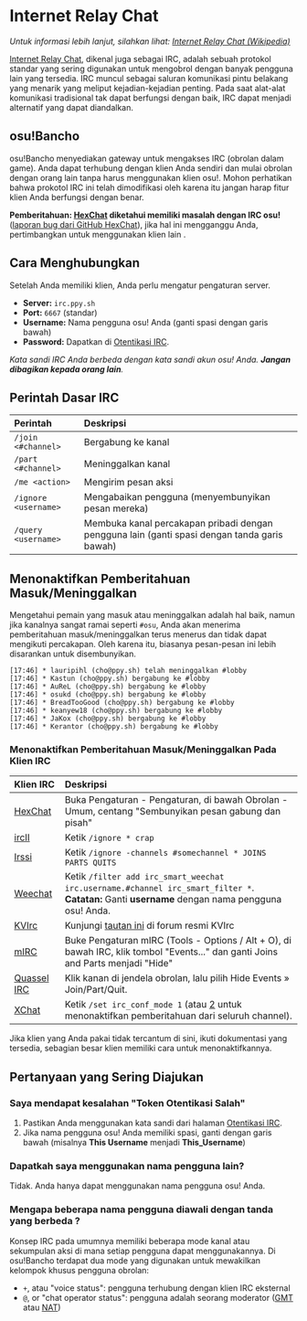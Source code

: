 # Internet Relay Chat

*Untuk informasi lebih lanjut, silahkan lihat: [Internet Relay Chat (Wikipedia)](https://id.wikipedia.org/wiki/IRC "Wikipedia")*

[Internet Relay Chat](https://id.wikipedia.org/wiki/IRC), dikenal juga sebagai IRC, adalah sebuah protokol standar yang sering digunakan untuk mengobrol dengan banyak pengguna lain yang tersedia.
IRC muncul sebagai saluran komunikasi pintu belakang yang menarik yang meliput kejadian-kejadian penting. Pada saat alat-alat komunikasi tradisional tak dapat berfungsi dengan baik, IRC dapat menjadi alternatif yang dapat diandalkan.

## osu!Bancho

osu!Bancho menyediakan gateway untuk mengakses IRC (obrolan dalam game). Anda dapat terhubung dengan klien Anda sendiri dan mulai obrolan dengan orang lain tanpa harus menggunakan klien osu!. Mohon perhatikan bahwa prokotol IRC ini telah dimodifikasi oleh karena itu jangan harap fitur klien Anda berfungsi dengan benar.

**Pemberitahuan: [HexChat](https://hexchat.github.io/) diketahui memiliki masalah dengan IRC osu!** ([laporan bug dari GitHub HexChat](https://github.com/hexchat/hexchat/issues/818)), jika hal ini mengganggu Anda, pertimbangkan untuk menggunakan klien lain .

## Cara Menghubungkan

Setelah Anda memiliki klien, Anda perlu mengatur pengaturan server.

- **Server:** `irc.ppy.sh`
- **Port:** `6667` (standar)
- **Username:** Nama pengguna osu! Anda (ganti spasi dengan garis bawah)
- **Password:** Dapatkan di [Otentikasi IRC](https://osu.ppy.sh/p/irc).

*Kata sandi IRC Anda berbeda dengan kata sandi akun osu! Anda. **Jangan dibagikan kepada orang lain**.*

## Perintah Dasar IRC

| Perintah | Deskripsi |
| :-- | :-- |
| `/join <#channel>` | Bergabung ke kanal |
| `/part <#channel>` | Meninggalkan kanal |
| `/me <action>` | Mengirim pesan aksi |
| `/ignore <username>` | Mengabaikan pengguna (menyembunyikan pesan mereka) |
| `/query <username>` | Membuka kanal percakapan pribadi dengan pengguna lain (ganti spasi dengan tanda garis bawah) |


## Menonaktifkan Pemberitahuan Masuk/Meninggalkan

Mengetahui pemain yang masuk atau meninggalkan adalah hal baik, namun jika kanalnya sangat ramai seperti `#osu`, Anda akan menerima pemberitahuan masuk/meninggalkan terus menerus dan tidak dapat mengikuti percakapan. Oleh karena itu, biasanya pesan-pesan ini lebih disarankan untuk disembunyikan.

```
[17:46] * lauripihl (cho@ppy.sh) telah meninggalkan #lobby
[17:46] * Kastun (cho@ppy.sh) bergabung ke #lobby
[17:46] * AuReL (cho@ppy.sh) bergabung ke #lobby
[17:46] * osukd (cho@ppy.sh) bergabung ke #lobby
[17:46] * BreadTooGood (cho@ppy.sh) bergabung ke #lobby
[17:46] * keanyew18 (cho@ppy.sh) bergabung ke #lobby
[17:46] * JaKox (cho@ppy.sh) bergabung ke #lobby
[17:46] * Kerantor (cho@ppy.sh) bergabung ke #lobby
```

### Menonaktifkan Pemberitahuan Masuk/Meninggalkan Pada Klien IRC

| Klien IRC | Deskripsi |
| :-- | :-- |
| [HexChat](https://hexchat.github.io/) | Buka Pengaturan - Pengaturan, di bawah Obrolan - Umum, centang "Sembunyikan pesan gabung dan pisah" |
| [ircII](http://www.eterna.com.au/ircii/) | Ketik `/ignore * crap` |
| [Irssi](https://irssi.org) | Ketik `/ignore -channels #somechannel * JOINS PARTS QUITS` |
| [Weechat](https://weechat.org/) | Ketik `/filter add irc_smart_weechat irc.username.#channel irc_smart_filter *`. **Catatan:** Ganti **username** dengan nama pengguna osu! Anda. |
| [KVIrc](https://www.kvirc.net/) | Kunjungi [tautan ini](http://www.kvirc.ru/forum/?topic=609.0) di forum resmi KVIrc |
| [mIRC](https://www.mirc.com/) | Buke Pengaturan mIRC (Tools - Options / Alt + O), di bawah IRC, klik tombol "Events..." dan ganti Joins and Parts menjadi "Hide" |
| [Quassel IRC](https://quassel-irc.org/) | Klik kanan di jendela obrolan, lalu pilih Hide Events » Join/Part/Quit. |
| [XChat](http://xchat.org/) | Ketik `/set irc_conf_mode 1` (atau [2](http://xchat.org/faq/#q211) untuk menonaktifkan pemberitahuan dari seluruh channel). |

Jika klien yang Anda pakai tidak tercantum di sini, ikuti dokumentasi yang tersedia, sebagian besar klien memiliki cara untuk menonaktifkannya.

## Pertanyaan yang Sering Diajukan

### Saya mendapat kesalahan "Token Otentikasi Salah"

1. Pastikan Anda menggunakan kata sandi dari halaman [Otentikasi IRC](https://osu.ppy.sh/p/irc).
2. Jika nama pengguna osu! Anda memiliki spasi, ganti dengan garis bawah (misalnya **This Username** menjadi **This_Username**)

### Dapatkah saya menggunakan nama pengguna lain?

Tidak. Anda hanya dapat menggunakan nama pengguna osu! Anda.

### Mengapa beberapa nama pengguna diawali dengan tanda yang berbeda ?

Konsep IRC pada umumnya memiliki beberapa mode kanal atau sekumpulan aksi di mana setiap pengguna dapat menggunakannya. Di osu!Bancho terdapat dua mode yang digunakan untuk mewakilkan kelompok khusus pengguna obrolan:

- `+`, atau "voice status": pengguna terhubung dengan klien IRC eksternal
- `@`, or "chat operator status": pengguna adalah seorang moderator ([GMT](/wiki/GMT) atau [NAT](/wiki/NAT))
